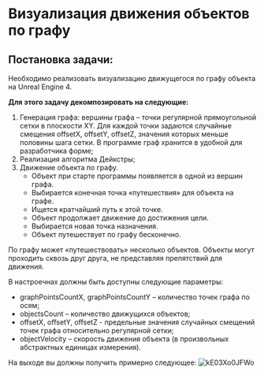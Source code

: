 # Визуализация движения объектов по графу 

## Постановка задачи:
Необходимо реализовать визуализацию движущегося по графу объекта на Unreal Engine 4. 

__Для этого задачу декомпозировать на следующие:__
1. Генерация графа: вершины графа – точки регулярной прямоугольной сетки в плоскости XY. Для каждой точки задаются случайные смещения offsetX, offsetY, offsetZ, значения которых меньше половины шага сетки. В программе граф хранится в удобной для разработчика форме; 
2. Реализация алгоритма Дейкстры;
3. Движение объекта по графу.
    * Объект при старте программы появляется в одной из вершин графа.
    * Выбирается конечная точка «путешествия» для объекта на графе.
    * Ищется кратчайший путь к этой точке.
    * Объект продолжает движение до достижения цели.
    * Выбирается новая точка назначения.
    * Объект путешествует по графу бесконечно.

По графу может «путешествовать» несколько объектов. Объекты могут проходить сквозь друг друга, не представляя препятствий для движения.

В настроечнах должны быть доступны следующие параметры:
* graphPointsCountX, graphPointsCountY – количество точек графа по осям;
* objectsCount – количество движущихся объектов;
* offsetX, offsetY, offsetZ - предельные значения случайных смещений точек графа относительно регулярной сетки;
* objectVelocity – скорость движения объекта (в произвольных абстрактных единицах измерения). 

На выходе вы должны получить примерно следующее:
![kE03Xo0JFWo](https://user-images.githubusercontent.com/60943542/153751811-8d41e5dc-be6c-4a50-adf9-e566eeb2936a.jpg)
